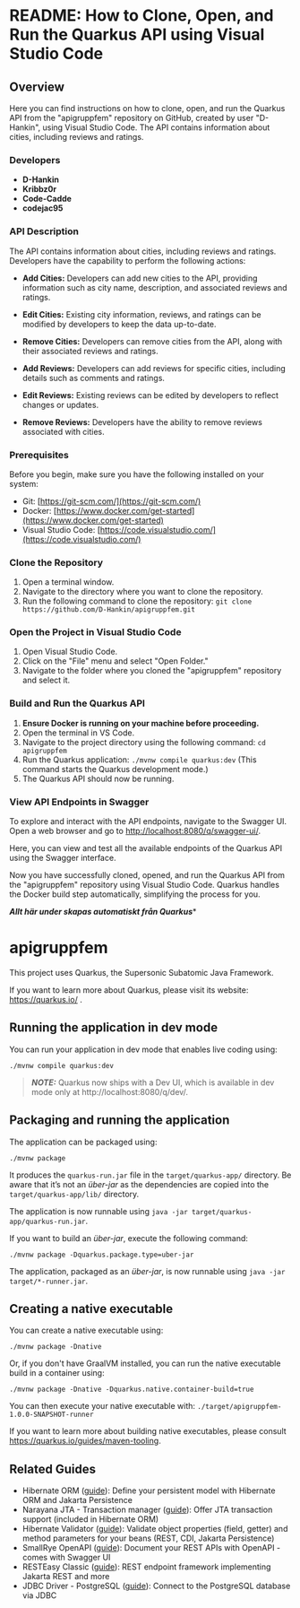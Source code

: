 # README: How to Clone, Open, and Run the Quarkus API using Visual Studio Code

## Overview

Here you can find instructions on how to clone, open, and run the Quarkus API from the "apigruppfem" repository on GitHub, created by user "D-Hankin", using Visual Studio Code. The API contains information about cities, including reviews and ratings.

### Developers

- **D-Hankin**
- **Kribbz0r**
- **Code-Cadde**
- **codejac95**

### API Description

The API contains information about cities, including reviews and ratings. Developers have the capability to perform the following actions:

- **Add Cities:** Developers can add new cities to the API, providing information such as city name, description, and associated reviews and ratings.

- **Edit Cities:** Existing city information, reviews, and ratings can be modified by developers to keep the data up-to-date.

- **Remove Cities:** Developers can remove cities from the API, along with their associated reviews and ratings.

- **Add Reviews:** Developers can add reviews for specific cities, including details such as comments and ratings.

- **Edit Reviews:** Existing reviews can be edited by developers to reflect changes or updates.

- **Remove Reviews:** Developers have the ability to remove reviews associated with cities.

### Prerequisites

Before you begin, make sure you have the following installed on your system:

- Git: [https://git-scm.com/](https://git-scm.com/)
- Docker: [https://www.docker.com/get-started](https://www.docker.com/get-started)
- Visual Studio Code: [https://code.visualstudio.com/](https://code.visualstudio.com/)

### Clone the Repository

1. Open a terminal window.
2. Navigate to the directory where you want to clone the repository.
3. Run the following command to clone the repository: `git clone https://github.com/D-Hankin/apigruppfem.git`

### Open the Project in Visual Studio Code

1. Open Visual Studio Code.
2. Click on the "File" menu and select "Open Folder."
3. Navigate to the folder where you cloned the "apigruppfem" repository and select it.

### Build and Run the Quarkus API

1. **Ensure Docker is running on your machine before proceeding.**
2. Open the terminal in VS Code.
3. Navigate to the project directory using the following command: `cd apigruppfem`
4. Run the Quarkus application: `./mvnw compile quarkus:dev` (This command starts the Quarkus development mode.)
5. The Quarkus API should now be running.

### View API Endpoints in Swagger

To explore and interact with the API endpoints, navigate to the Swagger UI. Open a web browser and go to [http://localhost:8080/q/swagger-ui/](http://localhost:8080/q/swagger-ui/).

Here, you can view and test all the available endpoints of the Quarkus API using the Swagger interface.

Now you have successfully cloned, opened, and run the Quarkus API from the "apigruppfem" repository using Visual Studio Code. Quarkus handles the Docker build step automatically, simplifying the process for you.


*****Allt här under skapas automatiskt från Quarkus****** 

# apigruppfem

This project uses Quarkus, the Supersonic Subatomic Java Framework.

If you want to learn more about Quarkus, please visit its website: https://quarkus.io/ .

## Running the application in dev mode

You can run your application in dev mode that enables live coding using:
```shell script
./mvnw compile quarkus:dev
```

> **_NOTE:_**  Quarkus now ships with a Dev UI, which is available in dev mode only at http://localhost:8080/q/dev/.

## Packaging and running the application

The application can be packaged using:
```shell script
./mvnw package
```
It produces the `quarkus-run.jar` file in the `target/quarkus-app/` directory.
Be aware that it’s not an _über-jar_ as the dependencies are copied into the `target/quarkus-app/lib/` directory.

The application is now runnable using `java -jar target/quarkus-app/quarkus-run.jar`.

If you want to build an _über-jar_, execute the following command:
```shell script
./mvnw package -Dquarkus.package.type=uber-jar
```

The application, packaged as an _über-jar_, is now runnable using `java -jar target/*-runner.jar`.

## Creating a native executable

You can create a native executable using: 
```shell script
./mvnw package -Dnative
```

Or, if you don't have GraalVM installed, you can run the native executable build in a container using: 
```shell script
./mvnw package -Dnative -Dquarkus.native.container-build=true
```

You can then execute your native executable with: `./target/apigruppfem-1.0.0-SNAPSHOT-runner`

If you want to learn more about building native executables, please consult https://quarkus.io/guides/maven-tooling.

## Related Guides

- Hibernate ORM ([guide](https://quarkus.io/guides/hibernate-orm)): Define your persistent model with Hibernate ORM and Jakarta Persistence
- Narayana JTA - Transaction manager ([guide](https://quarkus.io/guides/transaction)): Offer JTA transaction support (included in Hibernate ORM)
- Hibernate Validator ([guide](https://quarkus.io/guides/validation)): Validate object properties (field, getter) and method parameters for your beans (REST, CDI, Jakarta Persistence)
- SmallRye OpenAPI ([guide](https://quarkus.io/guides/openapi-swaggerui)): Document your REST APIs with OpenAPI - comes with Swagger UI
- RESTEasy Classic ([guide](https://quarkus.io/guides/resteasy)): REST endpoint framework implementing Jakarta REST and more
- JDBC Driver - PostgreSQL ([guide](https://quarkus.io/guides/datasource)): Connect to the PostgreSQL database via JDBC
